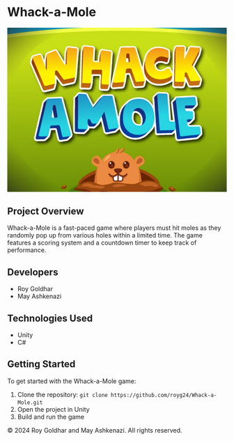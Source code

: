 # Whack-a-Mole

![Whack-a-Mole Game Screenshot](https://github.com/royg24/Whack-a-Mole/blob/main/Assets/Sprites/starting%20screen.png?raw=true)

## Project Overview

Whack-a-Mole is a fast-paced game where players must hit moles as they randomly pop up from various holes within a limited time. The game features a scoring system and a countdown timer to keep track of performance.

## Developers

- Roy Goldhar
- May Ashkenazi

## Technologies Used

- Unity
- C#

## Getting Started

To get started with the Whack-a-Mole game:

1. Clone the repository: `git clone https://github.com/royg24/Whack-a-Mole.git`
2. Open the project in Unity
3. Build and run the game

&copy; 2024 Roy Goldhar and May Ashkenazi. All rights reserved.
